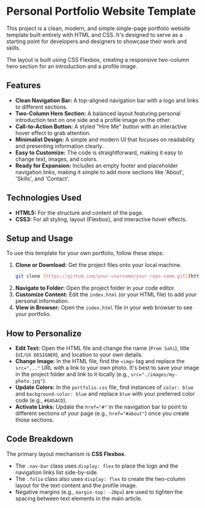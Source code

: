 # Personal Portfolio Website Template

This project is a clean, modern, and simple single-page portfolio website template built entirely with HTML and CSS. It's designed to serve as a starting point for developers and designers to showcase their work and skills.

The layout is built using CSS Flexbox, creating a responsive two-column hero section for an introduction and a profile image.

## Features

-   **Clean Navigation Bar:** A top-aligned navigation bar with a logo and links to different sections.
-   **Two-Column Hero Section:** A balanced layout featuring personal introduction text on one side and a profile image on the other.
-   **Call-to-Action Button:** A styled "Hire Me" button with an interactive hover effect to grab attention.
-   **Minimalist Design:** A simple and modern UI that focuses on readability and presenting information clearly.
-   **Easy to Customize:** The code is straightforward, making it easy to change text, images, and colors.
-   **Ready for Expansion:** Includes an empty footer and placeholder navigation links, making it simple to add more sections like 'About', 'Skills', and 'Contact'.

## Technologies Used

-   **HTML5:** For the structure and content of the page.
-   **CSS3:** For all styling, layout (Flexbox), and interactive hover effects.

## Setup and Usage

To use this template for your own portfolio, follow these steps:

1.  **Clone or Download:** Get the project files onto your local machine.
    ```sh
    git clone [https://github.com/your-username/your-repo-name.git](https://github.com/your-username/your-repo-name.git)
    ```
2.  **Navigate to Folder:** Open the project folder in your code editor.
3.  **Customize Content:** Edit the `index.html` (or your HTML file) to add your personal information.
4.  **View in Browser:** Open the `index.html` file in your web browser to see your portfolio.

## How to Personalize

-   **Edit Text:** Open the HTML file and change the name (`Prem Sahi`), title (`UI/UX DESIGNER`), and location to your own details.
-   **Change Image:** In the HTML file, find the `<img>` tag and replace the `src="..."` URL with a link to your own photo. It's best to save your image in the project folder and link to it locally (e.g., `src="./images/my-photo.jpg"`).
-   **Update Colors:** In the `portfolio.css` file, find instances of `color: blue` and `background-color: blue` and replace `blue` with your preferred color code (e.g., `#6A5ACD`).
-   **Activate Links:** Update the `href="#"` in the navigation bar to point to different sections of your page (e.g., `href="#about"`) once you create those sections.

## Code Breakdown

The primary layout mechanism is **CSS Flexbox**.
-   The `.nav-bar` class uses `display: flex` to place the logo and the navigation links list side-by-side.
-   The `.folio` class also uses `display: flex` to create the two-column layout for the text content and the profile image.
-   Negative margins (e.g., `margin-top: -20px`) are used to tighten the spacing between text elements in the main article.
